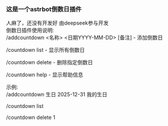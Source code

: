 ### 这是一个astrbot倒数日插件  
人麻了，还没有开发好
由deepseek参与开发   
倒数日插件使用说明:  
/addcountdown <名称> <日期YYYY-MM-DD> [备注] - 添加倒数日

/countdown list - 显示所有倒数日  

/countdown delete <ID> - 删除指定倒数日   

/countdown help - 显示帮助信息  


示例:  
/addcountdown 生日 2025-12-31 我的生日  

/countdown list  

/countdown delete 1   
